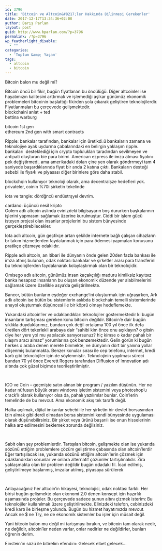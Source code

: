 ```yaml
---
id: 3796
title: 'Bitcoin ve Altcoin&#8217;ler Hakkında Bilinmesi Gerekenler'
date: 2017-12-17T13:34:36+02:00
author: Barış Parlan
layout: post
guid: http://www.bparlan.com/?p=3796
permalink: /?p=3796
wp_featherlight_disable:
  - ""
categories:
  - 'Toplum &amp; Yaşam'
tags:
  - altcoin
  - bitcoin
---
```

<div class="ttr_start">
</div>

Bitcoin balon mu değil mi?

Bitcoin öncü bir fikir, bugün fiyatlanan bu öncülüğü. Diğer altcoinler ise hayatımızın kalitesini arttırmak ve işlemediği aşikar günümüz ekonomik problemeleri bitcoinin başlattığı fikirden yola çıkarak geliştiren teknolojilerdir. Fiyatlanmaları bu çerçevede gelişmektedir.  
blockchaini anlat + ted  
bettina warburg

bitcoin 1st gen  
ethereum 2nd gen with smart contracts

Ripple: bankalar tarafından, bankalar için üretikdi.ü bankaların zamana ve teknolojiye ayak uydurma çabalarındaki en belirgin yaklaşım ripple. bankaları&nbsp; desteklediği için crypto toplulukları taradından sevilmeyen ve antipati oluşturan bie para birimi. American ezpress ile imza atması fiyatını pek değiştirmedi, ama amerikadaki doları çine yen olarak göndrrmeyi tam 4 saniyede başardıklarında fiyat bir anda 2 katına çıktı. Bankaların desteği sebebi ile fiya4ı ve piyasası diğer birinlere göre daha stabil.

blockchqin kullanıyor teknoloji olarak, ama decentralşze hedefleri yok. privateler, coinin %70i şirketin tekelinde

iota ve tangle: dördğncü endüstrşyel devrim.

cardano: üçüncü nesil kripto  
Golem adlı altcoin aslında evinizdeki bilgisayarın boş dururken başkalarının işlerini yapmasını sağlamak üzerine kurulmuştur. Ciddi bir işlem gücü isteyen projesi olan insanlar projelerini bu sistem <span class="text_exposed_show">bünyesinde gerçekleştirebilecekler.</span>

<p class="text_exposed_show">
  Iota adlı altcoin, gün geçtikçe artan şekilde internete bağlı çalışan cihazların br takım hizmetlerden faydalanmak için para ödemesi yapmaları konusunu pratikçe çözmeye odaklıdır.
</p>

Ripple adlı altcoin, an itibari ile dünyanın önde gelen 20den fazla bankası ile imza atmış bulunan, odak noktası bankalar ve şirketler arası para transferini bu teknolojilerden faydalanarak kolaylaştırmak olan bir teknolojidir.

Omisego adlı altcoin, günümüz insan kaçakçılığı maduru kimliksiz kayıtsız banka hesapsız insanların bu oluşan ekonomik düzende yer alabilmelerini sağlamak üzere özellikle asya&#8217;da geliştirilmekte.

Bancor, bütün bunların eşdeğer exchange&#8217;ini oluşturmak için uğraşırken, Ark adlı altcoin ise bütün bu sistemlerin aslıbda blockchain temelli sistemlerinde anayol oluşturmak düşüncesi ile bir köprü olmayı hedeflemekte.

Yukarıdaki altcoin&#8217;ler ve odaklandıkları teknolojiler göstermektedir ki bugün insanların tartışması gereken konu bitcoin değildir. Bitcoin&#8217;e dair bugün sıklıkla duyduklarımız, bundan çok değil ortalama 100 yıl önce ilk defa üretilen dört tekerlekli arabaya dair &#8220;sahibi kim önce onu açıklayın? o gitsin diye her yere yol mu yapılacak sanıyorsunuz? hiç kimse o kadar pahalı bir ulaşım aracı almaz&#8221; yorumlarına çok benzemektedir. Gelin görün ki bugün herkes o araba denen merete binmekte, ve dünyanın dört bir yanına yollar döşenmiş bulunmakta. Benzer konular sırası ile cep telefonu, internet, kredi kartı gibi teknolojiler için de söylenmiştir. Teknolojinin yayılması süreci bundan 70 yıl önce Everett Rogers tarafından Diffusion of Innovation adı altında çok güzel biçimde teorileştirilmiştir.

&nbsp;

ICO ve Coin &#8211; geçmişte satın alınan bir program / yazılım düşünün. Her ne kadar nüfusun büyük oranı windows işletim sistemini veya photoshop&#8217;u crack&#8217;lı olarak kullanıyor olsa da, pahalı yazılımlar bunlar. Coin&#8217;lerin temelinde de bu mevcut. Ama ekonomik akış tek taraflı değil.

Halka açılmak, dijital imkanlar sebebi ile her şirketin bir devlet borsasından izin almak gibi derdi olmadan borsa sistemini kendi bünyesinde uygulaması olarak düşünebilirsiniz. Bir şirket veya ürünü başarılı ise onun hisselerinin halka arz edilmesini beklemek zorunda değilsiniz.

&nbsp;

<p class="text_exposed_show">
  Sabit olan şey problemlerdir. Tartışılan bitcoin, gelişmekte olan ise yukarıda sözünü ettiğim problemlere çözüm geliştirme çabasında olan altcoin&#8217;lerdir Eğer tartışılacak ise, yukarıda sözünü ettiğim altcoin&#8217;lerin çözmek için odaklandıkları sorunlar ve onlara alternatif çözümler tartışılmalıdır. Zira yaklaşmakta olan bir problem değildir bugün odadaki fil. İcad edilmiş, geliştirilmeye başlanmış, imzalar atılmış, piyasaya sürülerek
</p>

&nbsp;

Anlayacağınız her altcoin&#8217;in hikayesi, teknolojisi, odak noktası farklı. Her birisi bugün gelişmekte olan ekonomi 2.0 denen konsept için hazırlık aşamasında projeler. Bu çerçevede sadece şunun altını çizmek isterim: Bu teknolojiler kullanılmak üzere geliştirilmekte. Elinizdeki telefon, cebinizdeki kredi kartı ile birleşme yolunda. Bugün bu hizmet hayatımızda mevcut. Ancak ne $ ne Try, ne de ekonomik sistemler bu işler için müsait değil.

Yani bitcoin balon mu değil mi tartışmayı bırakın, ve bitcoin tam olarak nedir, ne değildir, altcoin&#8217;ler neden varlar, onlar nedirler ne değildirler, bunları öğrenin derim.

Einstein&#8217;ın sözü ile bitirelim efendim: Gelecek elbet gelecek&#8230;

<div class="ttr_end">
</div>
